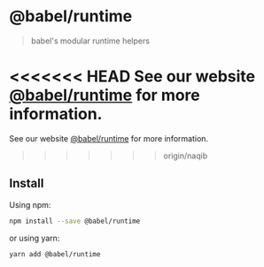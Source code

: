 # @babel/runtime

> babel's modular runtime helpers

<<<<<<< HEAD
See our website [@babel/runtime](https://babeljs.io/docs/en/babel-runtime) for more information.
=======
See our website [@babel/runtime](https://babeljs.io/docs/babel-runtime) for more information.
>>>>>>> origin/naqib

## Install

Using npm:

```sh
npm install --save @babel/runtime
```

or using yarn:

```sh
yarn add @babel/runtime
```
